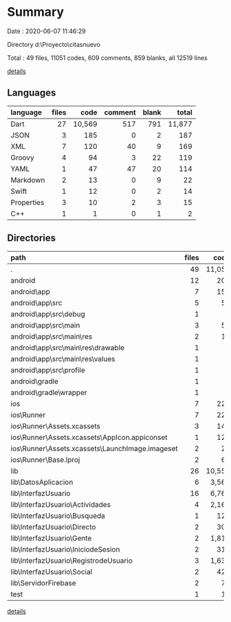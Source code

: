 # Summary

Date : 2020-06-07 11:46:29

Directory d:\Proyecto\citasnuevo

Total : 49 files,  11051 codes, 609 comments, 859 blanks, all 12519 lines

[details](details.md)

## Languages
| language | files | code | comment | blank | total |
| :--- | ---: | ---: | ---: | ---: | ---: |
| Dart | 27 | 10,569 | 517 | 791 | 11,877 |
| JSON | 3 | 185 | 0 | 2 | 187 |
| XML | 7 | 120 | 40 | 9 | 169 |
| Groovy | 4 | 94 | 3 | 22 | 119 |
| YAML | 1 | 47 | 47 | 20 | 114 |
| Markdown | 2 | 13 | 0 | 9 | 22 |
| Swift | 1 | 12 | 0 | 2 | 14 |
| Properties | 3 | 10 | 2 | 3 | 15 |
| C++ | 1 | 1 | 0 | 1 | 2 |

## Directories
| path | files | code | comment | blank | total |
| :--- | ---: | ---: | ---: | ---: | ---: |
| . | 49 | 11,051 | 609 | 859 | 12,519 |
| android | 12 | 202 | 42 | 31 | 275 |
| android\app | 7 | 152 | 41 | 19 | 212 |
| android\app\src | 5 | 59 | 38 | 7 | 104 |
| android\app\src\debug | 1 | 4 | 3 | 1 | 8 |
| android\app\src\main | 3 | 51 | 32 | 5 | 88 |
| android\app\src\main\res | 2 | 13 | 16 | 3 | 32 |
| android\app\src\main\res\drawable | 1 | 4 | 7 | 2 | 13 |
| android\app\src\main\res\values | 1 | 9 | 9 | 1 | 19 |
| android\app\src\profile | 1 | 4 | 3 | 1 | 8 |
| android\gradle | 1 | 5 | 1 | 1 | 7 |
| android\gradle\wrapper | 1 | 5 | 1 | 1 | 7 |
| ios | 7 | 222 | 2 | 9 | 233 |
| ios\Runner | 7 | 222 | 2 | 9 | 233 |
| ios\Runner\Assets.xcassets | 3 | 148 | 0 | 4 | 152 |
| ios\Runner\Assets.xcassets\AppIcon.appiconset | 1 | 122 | 0 | 1 | 123 |
| ios\Runner\Assets.xcassets\LaunchImage.imageset | 2 | 26 | 0 | 3 | 29 |
| ios\Runner\Base.lproj | 2 | 61 | 2 | 2 | 65 |
| lib | 26 | 10,555 | 507 | 784 | 11,846 |
| lib\DatosAplicacion | 6 | 3,565 | 255 | 298 | 4,118 |
| lib\InterfazUsuario | 16 | 6,769 | 242 | 443 | 7,454 |
| lib\InterfazUsuario\Actividades | 4 | 2,164 | 75 | 136 | 2,375 |
| lib\InterfazUsuario\Busqueda | 1 | 124 | 10 | 15 | 149 |
| lib\InterfazUsuario\Directo | 2 | 301 | 6 | 25 | 332 |
| lib\InterfazUsuario\Gente | 2 | 1,813 | 19 | 93 | 1,925 |
| lib\InterfazUsuario\IniciodeSesion | 2 | 316 | 26 | 37 | 379 |
| lib\InterfazUsuario\RegistrodeUsuario | 3 | 1,631 | 96 | 114 | 1,841 |
| lib\InterfazUsuario\Social | 2 | 420 | 10 | 23 | 453 |
| lib\ServidorFirebase | 2 | 72 | 6 | 19 | 97 |
| test | 1 | 14 | 10 | 7 | 31 |

[details](details.md)